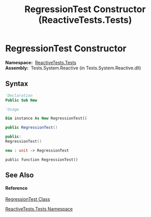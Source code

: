 ﻿---
title: RegressionTest Constructor  (ReactiveTests.Tests)
TOCTitle: RegressionTest Constructor
ms:assetid: M:ReactiveTests.Tests.RegressionTest.#ctor
ms:mtpsurl: https://msdn.microsoft.com/en-us/library/reactivetests.tests.regressiontest.regressiontest(v=VS.103)
ms:contentKeyID: 36620048
ms.date: 06/28/2011
mtps_version: v=VS.103
f1_keywords:
- ReactiveTests.Tests.RegressionTest.#ctor
- ReactiveTests.Tests.RegressionTest.RegressionTest
dev_langs:
- CSharp
- JScript
- VB
- FSharp
- c++
---

# RegressionTest Constructor

**Namespace:**  [ReactiveTests.Tests](hh289046\(v=vs.103\).md)  
**Assembly:**  Tests.System.Reactive (in Tests.System.Reactive.dll)

## Syntax

``` vb
'Declaration
Public Sub New
```

``` vb
'Usage

Dim instance As New RegressionTest()
```

``` csharp
public RegressionTest()
```

``` c++
public:
RegressionTest()
```

``` fsharp
new : unit -> RegressionTest
```

``` jscript
public function RegressionTest()
```

## See Also

#### Reference

[RegressionTest Class](hh288966\(v=vs.103\).md)

[ReactiveTests.Tests Namespace](hh289046\(v=vs.103\).md)

